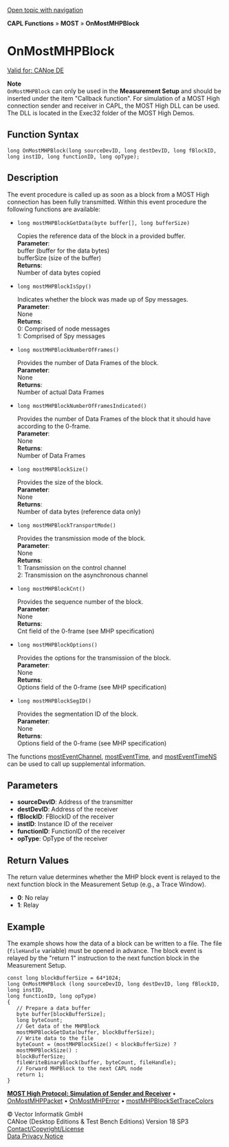 [Open topic with navigation](../../../../../CANoeDEFamily.htm#Topics/CAPLFunctions/MOST/EventProcedures/CAPLfunctionOnMOSTMHPBlock.md)

**CAPL Functions** » **MOST** » **OnMostMHPBlock**

# OnMostMHPBlock

[Valid for: CANoe DE](../../../Shared/FeatureAvailability.md)

**Note**  
`OnMostMHPBlock` can only be used in the **Measurement Setup** and should be inserted under the item "Callback function". For simulation of a MOST High connection sender and receiver in CAPL, the MOST High DLL can be used. The DLL is located in the Exec32 folder of the MOST High Demos.

## Function Syntax

```plaintext
long OnMostMHPBlock(long sourceDevID, long destDevID, long fBlockID, long instID, long functionID, long opType);
```

## Description

The event procedure is called up as soon as a block from a MOST High connection has been fully transmitted. Within this event procedure the following functions are available:

- `long mostMHPBlockGetData(byte buffer[], long bufferSize)`

  Copies the reference data of the block in a provided buffer.  
  **Parameter**:  
  buffer (buffer for the data bytes)  
  bufferSize (size of the buffer)  
  **Returns**:  
  Number of data bytes copied

- `long mostMHPBlockIsSpy()`

  Indicates whether the block was made up of Spy messages.  
  **Parameter**:  
  None  
  **Returns**:  
  0: Comprised of node messages  
  1: Comprised of Spy messages

- `long mostMHPBlockNumberOfFrames()`

  Provides the number of Data Frames of the block.  
  **Parameter**:  
  None  
  **Returns**:  
  Number of actual Data Frames

- `long mostMHPBlockNumberOfFramesIndicated()`

  Provides the number of Data Frames of the block that it should have according to the 0-frame.  
  **Parameter**:  
  None  
  **Returns**:  
  Number of Data Frames

- `long mostMHPBlockSize()`

  Provides the size of the block.  
  **Parameter**:  
  None  
  **Returns**:  
  Number of data bytes (reference data only)

- `long mostMHPBlockTransportMode()`

  Provides the transmission mode of the block.  
  **Parameter**:  
  None  
  **Returns**:  
  1: Transmission on the control channel  
  2: Transmission on the asynchronous channel

- `long mostMHPBlockCnt()`

  Provides the sequence number of the block.  
  **Parameter**:  
  None  
  **Returns**:  
  Cnt field of the 0-frame (see MHP specification)

- `long mostMHPBlockOptions()`

  Provides the options for the transmission of the block.  
  **Parameter**:  
  None  
  **Returns**:  
  Options field of the 0-frame (see MHP specification)

- `long mostMHPBlockSegID()`

  Provides the segmentation ID of the block.  
  **Parameter**:  
  None  
  **Returns**:  
  Options field of the 0-frame (see MHP specification)

The functions [mostEventChannel](../Functions/CAPLfunctionMOSTEvent.md), [mostEventTime](../Functions/CAPLfunctionMOSTEvent.md), and [mostEventTimeNS](../Functions/CAPLfunctionMOSTEvent.md) can be used to call up supplemental information.

## Parameters

- **sourceDevID**: Address of the transmitter
- **destDevID**: Address of the receiver
- **fBlockID**: FBlockID of the receiver
- **instID**: Instance ID of the receiver
- **functionID**: FunctionID of the receiver
- **opType**: OpType of the receiver

## Return Values

The return value determines whether the MHP block event is relayed to the next function block in the Measurement Setup (e.g., a Trace Window).

- **0**: No relay
- **1**: Relay

## Example

The example shows how the data of a block can be written to a file. The file (`fileHandle` variable) must be opened in advance. The block event is relayed by the "return 1" instruction to the next function block in the Measurement Setup.

```plaintext
const long blockBufferSize = 64*1024;
long OnMostMHPBlock (long sourceDevID, long destDevID, long fBlockID, long instID,
long functionID, long opType)
{
   // Prepare a data buffer
   byte buffer[blockBufferSize];
   long byteCount;
   // Get data of the MHPBlock
   mostMHPBlockGetData(buffer, blockBufferSize);
   // Write data to the file
   byteCount = (mostMHPBlockSize() < blockBufferSize) ?
   mostMHPBlockSize() :
   blockBufferSize;
   fileWriteBinaryBlock(buffer, byteCount, fileHandle);
   // Forward MHPBlock to the next CAPL node
   return 1;
}
```

[**MOST High Protocol: Simulation of Sender and Receiver**](../../../CANoeCANalyzer/MOST/MOSTHighProtocolSimulation.md) • [OnMostMHPPacket](CAPLfunctionOnMOSTMHPPacket.md) • [OnMostMHPError](CAPLfunctionOnMOSTMHPError.md) • [mostMHPBlockSetTraceColors](../Functions/CAPLfunctionMOSTMHPBlockSetTraceColors.md)

© Vector Informatik GmbH  
CANoe (Desktop Editions & Test Bench Editions) Version 18 SP3  
[Contact/Copyright/License](../../../Shared/ContactCopyrightLicense.md)  
[Data Privacy Notice](https://www.vector.com/int/en/company/get-info/privacy-policy/)
